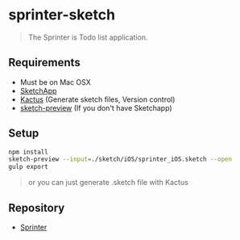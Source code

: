 # sprinter-sketch

> The Sprinter is Todo list application.

## Requirements

- Must be on Mac OSX
- [SketchApp](https://www.sketchapp.com)
- [Kactus](https://kactus.io) (Generate sketch files, Version control)
- [sketch-preview](https://www.npmjs.com/package/sketch-preview) (If you don't have Sketchapp)

## Setup

``` bash
npm install
sketch-preview --input=./sketch/iOS/sprinter_iOS.sketch --open
gulp export
```

> or you can just generate .sketch file with Kactus

## Repository

- [Sprinter](https://github.com/sprinter-group)
